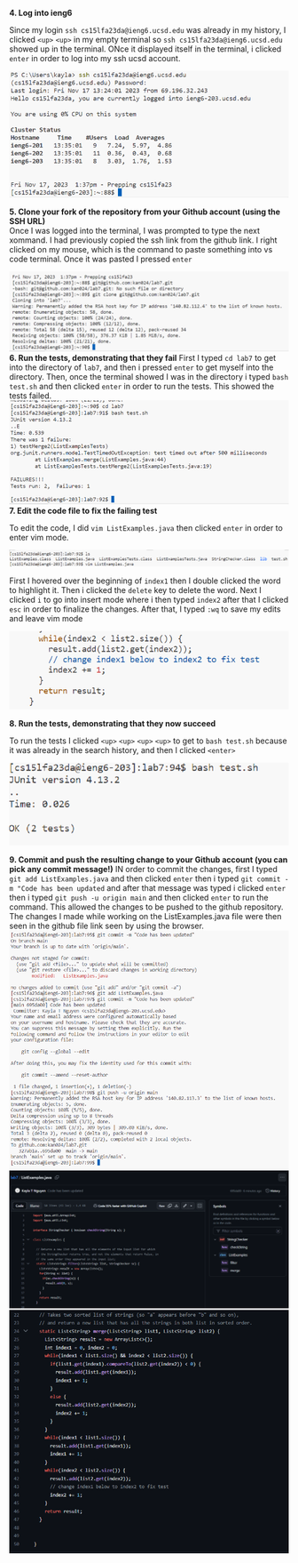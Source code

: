 **4. Log into ieng6**

Since my login `ssh cs15lfa23da@ieng6.ucsd.edu` was already in my history, I clicked `<up>` `<up>` in my empty terminal so `ssh cs15lfa23da@ieng6.ucsd.edu` showed up in the terminal. ONce it displayed itself in the terminal, i clicked `enter` in order to log into my ssh ucsd account.  

![img1](first4.png)  

**5. Clone your fork of the repository from your Github account (using the SSH URL)**  
Once I was logged into the terminal, I was prompted to type the next xommand. I had previously copied the ssh link from the github link. I right clicked on my mouse, which is the command to paste something into vs code terminal. Once it was pasted I pressed `enter`

![img1](2nd4.png)
**6. Run the tests, demonstrating that they fail**
First I typed `cd lab7` to get into the directory of `lab7`, and then i pressed `enter` to get myself into the directory. Then, once the terminal showed I was in the directory i typed `bash test.sh` and then clicked `enter` in order to run the tests. This showed the tests failed.
![img1](4thimage.png)
**7. Edit the code file to fix the failing test**

To edit the code, I did `vim ListExamples.java` then clicked `enter` in order to enter vim mode. 

![img1](u1.png)

First I hovered over the beginning of `index1` then I double clicked the word to highlight it. Then i clicked the `delete` key to delete the word. Next I clicked `i` to go into insert mode where i then typed `index2` after that I clicked `esc` in order to finalize the changes. After that, I typed `:wq` to save my edits and leave vim mode

![img1](6.png)

**8. Run the tests, demonstrating that they now succeed**

To run the tests I clicked `<up>` `<up>` `<up>` `<up>` to get to `bash test.sh` because it was already in the search history, and then I clicked `<enter>`

![img1](u2.png)

**9. Commit and push the resulting change to your Github account (you can pick any commit message!)**
IN order to commit the changes, first I typed `git add ListExamples.java` and then clicked `enter`
then i typed `git commit -m "Code has been updated` and after that message was typed i clicked `enter`
then i typed `git push -u origin main` and then clicked `enter` to run the command. This allowed the changes to be pushed to the github repository. The changes I made while working on the ListExamples.java file were then seen in the github file link seen by using the browser.
![img1](91.png)
![img1](92.png)
![img1](93.png)
